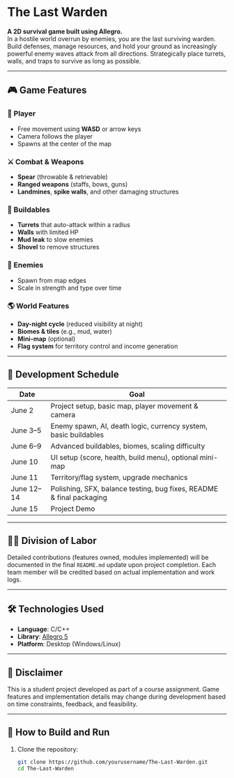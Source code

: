 # The Last Warden

**A 2D survival game built using Allegro.**  
In a hostile world overrun by enemies, you are the last surviving warden. Build defenses, manage resources, and hold your ground as increasingly powerful enemy waves attack from all directions. Strategically place turrets, walls, and traps to survive as long as possible.

---

## 🎮 Game Features

### 🧍 Player
- Free movement using **WASD** or arrow keys
- Camera follows the player
- Spawns at the center of the map

### ⚔️ Combat & Weapons
- **Spear** (throwable & retrievable)
- **Ranged weapons** (staffs, bows, guns)
- **Landmines**, **spike walls**, and other damaging structures

### 🧱 Buildables
- **Turrets** that auto-attack within a radius
- **Walls** with limited HP
- **Mud leak** to slow enemies
- **Shovel** to remove structures

### 👾 Enemies
- Spawn from map edges
- Scale in strength and type over time

### 🌎 World Features
- **Day-night cycle** (reduced visibility at night)
- **Biomes & tiles** (e.g., mud, water)
- **Mini-map** (optional)
- **Flag system** for territory control and income generation

---

## 📅 Development Schedule

| Date        | Goal                                                                 |
|-------------|----------------------------------------------------------------------|
| June 2      | Project setup, basic map, player movement & camera                   |
| June 3–5    | Enemy spawn, AI, death logic, currency system, basic buildables      |
| June 6–9    | Advanced buildables, biomes, scaling difficulty                      |
| June 10     | UI setup (score, health, build menu), optional mini-map              |
| June 11     | Territory/flag system, upgrade mechanics                             |
| June 12–14  | Polishing, SFX, balance testing, bug fixes, README & final packaging |
| June 15     | Project Demo                                                         |
---

## 👨‍💻 Division of Labor

Detailed contributions (features owned, modules implemented) will be documented in the final `README.md` update upon project completion. Each team member will be credited based on actual implementation and work logs.

---

## 🛠 Technologies Used

- **Language**: C/C++
- **Library**: [Allegro 5](https://liballeg.org/)
- **Platform**: Desktop (Windows/Linux)

---

## 🚧 Disclaimer

This is a student project developed as part of a course assignment. Game features and implementation details may change during development based on time constraints, feedback, and feasibility.

---

## 📁 How to Build and Run

1. Clone the repository:
   ```bash
   git clone https://github.com/yourusername/The-Last-Warden.git
   cd The-Last-Warden
